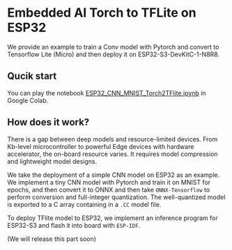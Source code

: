 Embedded AI Torch to TFLite on ESP32
===

We provide an example to train a Conv model with Pytorch 
and convert to Tensorflow Lite (Micro) and then deploy it
on ESP32-S3-DevKitC-1-N8R8.

## Qucik start
You can play the notebook [ESP32_CNN_MNIST_Torch2TFlite.ipynb](./ESP32_CNN_MNIST_Torch2TFlite.ipynb)
in Google Colab.

## How does it work?

There is a gap between deep models and resource-limited devices.
From Kb-level microcontroller to powerful Edge devices 
with hardware accelerator, the on-board resource varies.
It requires model compression and lightweight model 
designs.

We take the deployment of a simple CNN model on ESP32
as an example. We implement a tiny CNN model with Pytorch
and train it on MNIST for epochs, and then convert it to 
ONNX and then take `ONNX-Tensorflow` to perform conversion 
and full-integer quantization. The well-quantized model 
is exported to a C array containing in a `.CC` model file.

To deploy TFlite model to ESP32, we implement an inference 
program for ESP32-S3 and flash it into board with 
`ESP-IDF`. 

(We will release this part soon)

